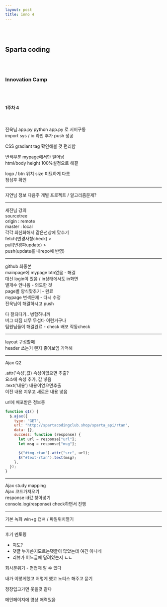 ```yaml
---
layout: post
title: inno 4
---
```


<br><br>

## Sparta coding

<br><br>

### Innovation Camp

<br><br>

#### 1주차 4

<br>

진욱님
app.py
python app.py 로 서버구동 <br>
import sys / io 라인 추가 push 성공

CSS gradiant tag 확인해볼 것 편리함

변색부분 mypage에서만 일어남 <br>
html/body height 100%설정으로 해결

logo / btn 위치 size 미묘하게 다름 <br>
점심후 확인

---

지연님 정보
다음주 개별 프로젝트 / 알고리즘문제?

---

세진님 강의 <br>
sourcetree <br>
origin : remote <br>
master : local <br>
각각 최신화해서 같은선상에 맞추기 <br>
fetch(변경사항check) > <br>
pull(변경파update) > <br>
push(update를 내repo에 반영) <br>

---

github 최종본 <br>
mainpage에 mypage btn없음 - 해결 <br>
대신 login이 있음 / in상태에서도 in화면 <br>
별개수 안나옴 - 의도한 것 <br>
page별 양식맞추기 - 완료 <br>
mypage 변색문제 - 다시 수정 <br>
진욱님이 해결하시고 push <br>

다 잘되다가.. 병합하니까 <br>
버그 터짐 너무 무섭다 이런거구나 <br>
팀원님들이 해결완료 - check 배포 작동check

---

layout 구성할때 <br>
header 쓰는거 왠지 좋아보임 기억해

---

Ajax Q2

.attr('속성',값) 속성이없으면 추출? <br>
요소에 속성 추가, 값 넣음 <br>
.text('내용') 내용이없으면추출 <br>
이전 내용 지우고 새로운 내용 넣음 <br>

url에 배포받은 정보중

```javascript
function q1() {
  $.ajax({
    type: "GET",
    url: "http://spartacodingclub.shop/sparta_api/rtan",
    data: {},
    success: function (response) {
      let url = response["url"];
      let msg = response["msg"];

      $("#img-rtan").attr("src", url);
      $("#text-rtan").text(msg);
    },
  });
}
```

---

Ajax study mapping <br>
Ajax 코드가져오기 <br>
response id값 찾아넣기 <br>
console.log(response) check하면서 진행

---

기본 녹화 win+g 캡쳐 / 파일위치열기

---

후기 멘토링

- 지도?
- 댓글 누가쓴지모르는댓글이 많았는데 여긴 아니네
- 리뷰가 어느글에 달려있는지 ㄴㄴ

회사분위기 - 면접때 알 수 있다

내가 이렇게했고 저렇게 했고 노티스 해주고 묻기 <br>

정장입고가면 웃을것 같다

메인페이지에 영상 매력있음
